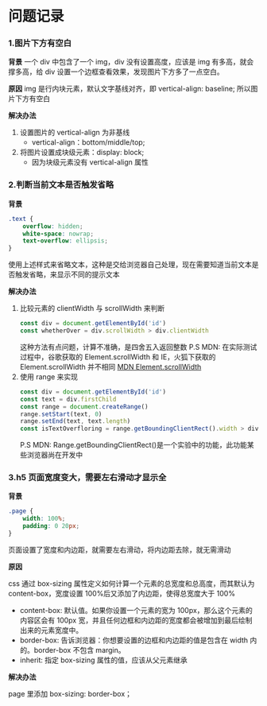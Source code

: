 # 问题记录

### 1.图片下方有空白

**背景**
一个 div 中包含了一个 img，div 没有设置高度，应该是 img 有多高，就会撑多高，给 div 设置一个边框查看效果，发现图片下方多了一点空白。

**原因**
img 是行内块元素，默认文字基线对齐，即 vertical-align: baseline; 所以图片下方有空白

**解决办法**

1. 设置图片的 vertical-align 为非基线
    - vertical-align：bottom/middle/top;
2. 将图片设置成块级元素：display: block;
    - 因为块级元素没有 vertical-align 属性

### 2.判断当前文本是否触发省略

**背景**

```css
.text {
    overflow: hidden;
    white-space: nowrap;
    text-overflow: ellipsis;
}
```

使用上述样式来省略文本，这种是交给浏览器自己处理，现在需要知道当前文本是否触发省略，来显示不同的提示文本

**解决办法**

1. 比较元素的 clientWidth 与 scrollWidth 来判断
    ```js
    const div = document.getElementById('id')
    const whetherOver = div.scrollWidth > div.clientWidth
    ```
    这种方法有点问题，计算不准确，是四舍五入返回整数
    P.S MDN: 在实际测试过程中，谷歌获取的 Element.scrollWidth 和 IE，火狐下获取的 Element.scrollWidth 并不相同
    [MDN Element.scrollWidth](https://developer.mozilla.org/zh-CN/docs/Web/API/Element/scrollWidth)
2. 使用 range 来实现
    ```js
    const div = document.getElementById('id')
    const text = div.firstChild
    const range = document.createRange()
    range.setStart(text, 0)
    range.setEnd(text, text.length)
    const isTextOverfloring = range.getBoundingClientRect().width > div.clientWidth
    ```
    P.S MDN: Range.getBoundingClientRect()是一个实验中的功能，此功能某些浏览器尚在开发中

### 3.h5 页面宽度变大，需要左右滑动才显示全

**背景**

```css
.page {
    width: 100%;
    padding: 0 20px;
}
```

页面设置了宽度和内边距，就需要左右滑动，将内边距去除，就无需滑动

**原因**

css 通过 box-sizing 属性定义如何计算一个元素的总宽度和总高度，而其默认为 content-box，宽度设置 100%后又添加了内边距，使得总宽度大于 100%

-   content-box: 默认值。如果你设置一个元素的宽为 100px，那么这个元素的内容区会有 100px 宽，并且任何边框和内边距的宽度都会被增加到最后绘制出来的元素宽度中。
-   border-box: 告诉浏览器：你想要设置的边框和内边距的值是包含在 width 内的。border-box 不包含 margin。
-   inherit: 指定 box-sizing 属性的值，应该从父元素继承

**解决办法**

page 里添加 box-sizing: border-box；
